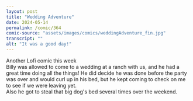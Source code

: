 ```yaml
---
layout: post
title: "Wedding Adventure"
date: 2024-05-14
permalink: /comic/364
comic-source: "assets/images/comics/weddingAdventure_fin.jpg"
transcript: ""
alt: "It was a good day!"
---
```

Another Lofi comic this week
<br>Billy was allowed to come to a wedding at a ranch with us, and he had a great time doing all the things! 
He did decide he was done before the party was over and would curl up in his bed, but he kept coming to check on me to see if we were leaving yet.
<br> Also he got to steal that big dog's bed several times over the weekend.
